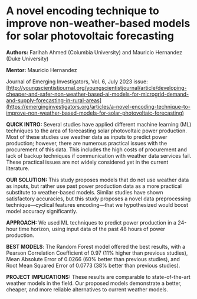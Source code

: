 # A novel encoding technique to improve non-weather-based models for solar photovoltaic forecasting

**Authors:** Farihah Ahmed (Columbia University) and Mauricio Hernandez (Duke University)

**Mentor:** Mauricio Hernandez

Journal of Emerging Investigators, Vol. 6, July 2023 issue: [http://youngscientistjournal.org/youngscientistjournal/article/developing-cheaper-and-safer-non-weather-based-ai-models-for-microgrid-demand-and-supply-forecasting-in-rural-areas](https://emerginginvestigators.org/articles/a-novel-encoding-technique-to-improve-non-weather-based-models-for-solar-photovoltaic-forecasting)

**QUICK INTRO:** Several studies have applied different machine learning (ML) techniques to the area of forecasting solar photovoltaic power production. Most of these studies use weather data as inputs to predict power production; however, there are numerous practical issues with the procurement of this data. This includes the high costs of procurement and lack of backup techniques if communication with weather data services fail. These practical issues are not widely considered yet in the current literature. 

**OUR SOLUTION:** This study proposes models that do not use weather data as inputs, but rather use past power production data as a more practical substitute to weather-based models. Similar studies have shown satisfactory accuracies, but this study proposes a novel data preprocessing technique—cyclical features encoding—that we hypothesized would boost model accuracy significantly.

**APPROACH:** We used ML techniques to predict power production in a 24-hour time horizon, using input data of the past 48 hours of power production.

**BEST MODELS**: The Random Forest model offered the best results, with a Pearson Correlation Coefficient of 0.97 (11% higher than previous studies), Mean Absolute Error of 0.0266 (60% better than previous studies), and Root Mean Squared Error of 0.0773 (38% better than previous studies).

**PROJECT IMPLICATIONS:** These results are comparable to state-of-the-art weather models in the field. Our proposed models demonstrate a better, cheaper, and more reliable alternatives to current weather models.


   

